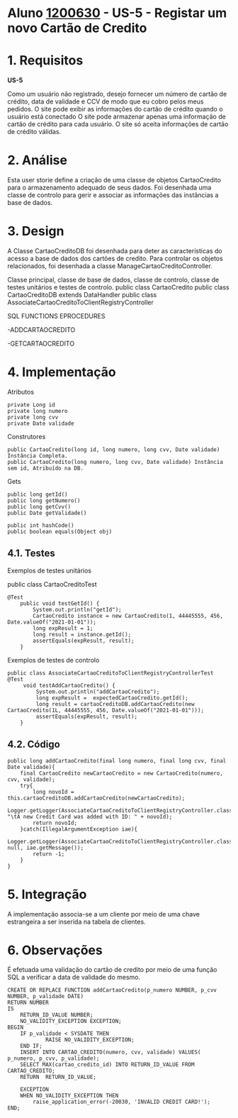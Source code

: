 # **Aluno [1200630](../)** - US-5 - Registar um novo Cartão de Credito
# 1. Requisitos

**US-5** 

Como um usuário não registrado, desejo fornecer um número de cartão de crédito, data de validade e CCV de modo que eu cobro pelos meus pedidos.
O site pode exibir as informações do cartão de crédito quando o usuário está conectado
O site pode armazenar apenas uma informação de cartão de crédito para cada usuário.
O site só aceita informações de cartão de crédito válidas.


# 2. Análise

Esta user storie define a criação de uma classe de objetos CartaoCredito para o armazenamento adequado de seus dados. 
Foi desenhada uma classe de controlo para gerir e associar as informações das instâncias a base de dados.

# 3. Design

A Classe CartaoCreditoDB foi desenhada para deter as características do acesso a base de dados dos cartões de credito. Para controlar os objetos relacionados, foi desenhada a classe ManageCartaoCreditoController.

Classe principal, classe de base de dados, classe de controlo, classe de testes unitários e testes de controlo.
public class CartaoCredito
public class CartaoCreditoDB extends DataHandler
public class AssociateCartaoCreditoToClientRegistryController

SQL FUNCTIONS EPROCEDURES

-ADDCARTAOCREDITO

-GETCARTAOCREDITO

# 4. Implementação

Atributos

    private Long id
    private long numero
    private long cvv
    private Date validade

Construtores

    public CartaoCredito(long id, long numero, long cvv, Date validade) Instância Completa.
    public CartaoCredito(long numero, long cvv, Date validade) Instância sem id, Atribuído na DB.

Gets

    public long getId()
    public long getNumero()
    public long getCvv()
    public Date getValidade()

    public int hashCode()
    public boolean equals(Object obj)

## 4.1. Testes

Exemplos de testes unitários

public class CartaoCreditoTest

    @Test
        public void testGetId() {
            System.out.println("getId");
            CartaoCredito instance = new CartaoCredito(1, 44445555, 456, Date.valueOf("2021-01-01"));
            long expResult = 1;
            long result = instance.getId();
            assertEquals(expResult, result);
        }

Exemplos de testes de controlo

    public class AssociateCartaoCreditoToClientRegistryControllerTest
    @Test
         void testAddCartaoCredito() {
             System.out.println("addCartaoCredito");
             long expResult =  expectedCartaoCredito.getId();
             long result = cartaoCreditoDB.addCartaoCredito(new CartaoCredito(1L, 44445555, 456, Date.valueOf("2021-01-01")));
             assertEquals(expResult, result);
        }

## 4.2. Código

    public long addCartaoCredito(final long numero, final long cvv, final Date validade){        
        final CartaoCredito newCartaoCredito = new CartaoCredito(numero, cvv, validade);
        try{
            long novoId = this.cartaoCreditoDB.addCartaoCredito(newCartaoCredito);
            Logger.getLogger(AssociateCartaoCreditoToClientRegistryController.class.getName()).log(Level.FINE, "\tA new Credit Card was added with ID: " + novoId);
            return novoId;
        }catch(IllegalArgumentException iae){
            Logger.getLogger(AssociateCartaoCreditoToClientRegistryController.class.getName()).log(Level.SEVERE, null, iae.getMessage());
            return -1;
        }
    }

# 5. Integração

A implementação	associa-se a um cliente por meio de uma chave estrangeira a ser inserida na tabela de clientes.

# 6. Observações

É efetuada uma validação do cartão de credito por meio de uma função SQL a verificar a data de validade do mesmo.

    CREATE OR REPLACE FUNCTION addCartaoCredito(p_numero NUMBER, p_cvv NUMBER, p_validade DATE)
    RETURN NUMBER
    IS
        RETURN_ID_VALUE NUMBER;
        NO_VALIDITY_EXCEPTION EXCEPTION;
    BEGIN
        IF p_validade < SYSDATE THEN
                RAISE NO_VALIDITY_EXCEPTION;
        END IF;
        INSERT INTO CARTAO_CREDITO(numero, cvv, validade) VALUES( p_numero, p_cvv, p_validade);
        SELECT MAX(cartao_credito_id) INTO RETURN_ID_VALUE FROM CARTAO_CREDITO;
        RETURN  RETURN_ID_VALUE;

        EXCEPTION
        WHEN NO_VALIDITY_EXCEPTION THEN
            raise_application_error(-20030, 'INVALID CREDIT CARD!');
    END;
